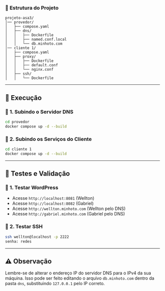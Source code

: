 ### 🏰 **Estrutura do Projeto**

```
projeto-asa3/
│── provedor/
│   ├── compose.yaml
│   ├── dns/
│   │   ├── Dockerfile
│   │   ├── named.conf.local
│   │   └── db.minhoto.com
│── cliente 1/
│   ├── compose.yaml
│   ├── proxy/
│   │   ├── Dockerfile
│   │   ├── default.conf
│   │   └── nginx.conf
│   ├── ssh/
│   │   └── Dockerfile
```

---

## 🚀 **Execução**

### 🔹 **1. Subindo o Servidor DNS**

```bash
cd provedor
docker compose up -d --build
```

### 🔹 **2. Subindo os Serviços do Cliente**

```bash
cd cliente 1
docker compose up -d --build
```

---

## 📝 **Testes e Validação**

### 🔹 **1. Testar WordPress**

- Acesse `http://localhost:8081` (Wellton)
- Acesse `http://localhost:8082` (Gabriel)
- Acesse `http://wellton.minhoto.com` (Wellton pelo DNS)
- Acesse `http://gabriel.minhoto.com` (Gabriel pelo DNS)

### 🔹 **2. Testar SSH**

```bash
ssh wellton@localhost -p 2222
senha: redes
```

---

## ⚠️ **Observação**

Lembre-se de alterar o endereço IP do servidor DNS para o IPv4 da sua máquina. Isso pode ser feito editando o arquivo `db.minhoto.com` dentro da pasta `dns`, substituindo `127.0.0.1` pelo IP correto.
